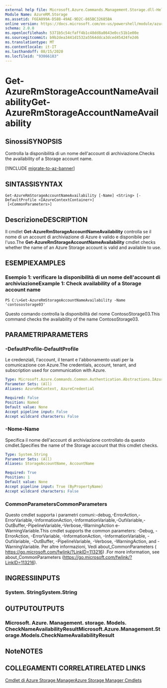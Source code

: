 ```yaml
---
external help file: Microsoft.Azure.Commands.Management.Storage.dll-Help.xml
Module Name: AzureRM.Storage
ms.assetid: F6EA099A-D588-49AE-9D2C-865BC32685BA
online version: https://docs.microsoft.com/en-us/powershell/module/azurerm.storage/get-azurermstorageaccountnameavailability
schema: 2.0.0
ms.openlocfilehash: 5371b5c54cfaff4b1c48dd8a8643e0cc51b1e00e
ms.sourcegitcommit: b9b2dea3441d1532a5564ddca3dced45424fe2d6
ms.translationtype: MT
ms.contentlocale: it-IT
ms.lasthandoff: 08/15/2020
ms.locfileid: "93866183"
---
```

# <span data-ttu-id="7ce00-101">Get-AzureRmStorageAccountNameAvailability</span><span class="sxs-lookup"><span data-stu-id="7ce00-101">Get-AzureRmStorageAccountNameAvailability</span></span>

## <span data-ttu-id="7ce00-102">Sinossi</span><span class="sxs-lookup"><span data-stu-id="7ce00-102">SYNOPSIS</span></span>
<span data-ttu-id="7ce00-103">Controlla la disponibilità di un nome dell'account di archiviazione.</span><span class="sxs-lookup"><span data-stu-id="7ce00-103">Checks the availability of a Storage account name.</span></span>

[!INCLUDE [migrate-to-az-banner](../../includes/migrate-to-az-banner.md)]

## <span data-ttu-id="7ce00-104">SINTASSI</span><span class="sxs-lookup"><span data-stu-id="7ce00-104">SYNTAX</span></span>

```
Get-AzureRmStorageAccountNameAvailability [-Name] <String> [-DefaultProfile <IAzureContextContainer>]
 [<CommonParameters>]
```

## <span data-ttu-id="7ce00-105">Descrizione</span><span class="sxs-lookup"><span data-stu-id="7ce00-105">DESCRIPTION</span></span>
<span data-ttu-id="7ce00-106">Il cmdlet **Get-AzureRmStorageAccountNameAvailability** controlla se il nome di un account di archiviazione di Azure è valido e disponibile per l'uso.</span><span class="sxs-lookup"><span data-stu-id="7ce00-106">The **Get-AzureRmStorageAccountNameAvailability** cmdlet checks whether the name of an Azure Storage account is valid and available to use.</span></span>

## <span data-ttu-id="7ce00-107">ESEMPI</span><span class="sxs-lookup"><span data-stu-id="7ce00-107">EXAMPLES</span></span>

### <span data-ttu-id="7ce00-108">Esempio 1: verificare la disponibilità di un nome dell'account di archiviazione</span><span class="sxs-lookup"><span data-stu-id="7ce00-108">Example 1: Check availability of a Storage account name</span></span>
```
PS C:\>Get-AzureRmStorageAccountNameAvailability -Name 'contosostorage03'
```

<span data-ttu-id="7ce00-109">Questo comando controlla la disponibilità del nome ContosoStorage03.</span><span class="sxs-lookup"><span data-stu-id="7ce00-109">This command checks the availability of the name ContosoStorage03.</span></span>

## <span data-ttu-id="7ce00-110">PARAMETRI</span><span class="sxs-lookup"><span data-stu-id="7ce00-110">PARAMETERS</span></span>

### <span data-ttu-id="7ce00-111">-DefaultProfile</span><span class="sxs-lookup"><span data-stu-id="7ce00-111">-DefaultProfile</span></span>
<span data-ttu-id="7ce00-112">Le credenziali, l'account, il tenant e l'abbonamento usati per la comunicazione con Azure.</span><span class="sxs-lookup"><span data-stu-id="7ce00-112">The credentials, account, tenant, and subscription used for communication with Azure.</span></span>

```yaml
Type: Microsoft.Azure.Commands.Common.Authentication.Abstractions.IAzureContextContainer
Parameter Sets: (All)
Aliases: AzureRmContext, AzureCredential

Required: False
Position: Named
Default value: None
Accept pipeline input: False
Accept wildcard characters: False
```

### <span data-ttu-id="7ce00-113">-Nome</span><span class="sxs-lookup"><span data-stu-id="7ce00-113">-Name</span></span>
<span data-ttu-id="7ce00-114">Specifica il nome dell'account di archiviazione controllato da questo cmdlet.</span><span class="sxs-lookup"><span data-stu-id="7ce00-114">Specifies the name of the Storage account that this cmdlet checks.</span></span>

```yaml
Type: System.String
Parameter Sets: (All)
Aliases: StorageAccountName, AccountName

Required: True
Position: 1
Default value: None
Accept pipeline input: True (ByPropertyName)
Accept wildcard characters: False
```

### <span data-ttu-id="7ce00-115">CommonParameters</span><span class="sxs-lookup"><span data-stu-id="7ce00-115">CommonParameters</span></span>
<span data-ttu-id="7ce00-116">Questo cmdlet supporta i parametri comuni:-debug,-ErrorAction,-ErrorVariable,-InformationAction,-InformationVariable,-OutVariable,-OutBuffer,-PipelineVariable,-Verbose,-WarningAction e-WarningVariable.</span><span class="sxs-lookup"><span data-stu-id="7ce00-116">This cmdlet supports the common parameters: -Debug, -ErrorAction, -ErrorVariable, -InformationAction, -InformationVariable, -OutVariable, -OutBuffer, -PipelineVariable, -Verbose, -WarningAction, and -WarningVariable.</span></span> <span data-ttu-id="7ce00-117">Per altre informazioni, Vedi about_CommonParameters ( https://go.microsoft.com/fwlink/?LinkID=113216) .</span><span class="sxs-lookup"><span data-stu-id="7ce00-117">For more information, see about_CommonParameters (https://go.microsoft.com/fwlink/?LinkID=113216).</span></span>

## <span data-ttu-id="7ce00-118">INGRESSI</span><span class="sxs-lookup"><span data-stu-id="7ce00-118">INPUTS</span></span>

### <span data-ttu-id="7ce00-119">System. String</span><span class="sxs-lookup"><span data-stu-id="7ce00-119">System.String</span></span>

## <span data-ttu-id="7ce00-120">OUTPUT</span><span class="sxs-lookup"><span data-stu-id="7ce00-120">OUTPUTS</span></span>

### <span data-ttu-id="7ce00-121">Microsoft. Azure. Management. storage. Models. CheckNameAvailabilityResult</span><span class="sxs-lookup"><span data-stu-id="7ce00-121">Microsoft.Azure.Management.Storage.Models.CheckNameAvailabilityResult</span></span>

## <span data-ttu-id="7ce00-122">Note</span><span class="sxs-lookup"><span data-stu-id="7ce00-122">NOTES</span></span>

## <span data-ttu-id="7ce00-123">COLLEGAMENTI CORRELATI</span><span class="sxs-lookup"><span data-stu-id="7ce00-123">RELATED LINKS</span></span>

[<span data-ttu-id="7ce00-124">Cmdlet di Azure Storage Manager</span><span class="sxs-lookup"><span data-stu-id="7ce00-124">Azure Storage Manager Cmdlets</span></span>](./AzureRM.Storage.md)


